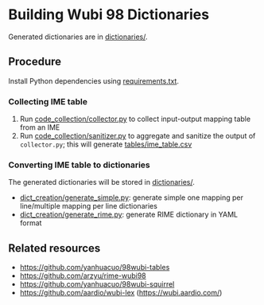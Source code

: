 # Building Wubi 98 Dictionaries

Generated dictionaries are in [dictionaries/](dictionaries/).

## Procedure

Install Python dependencies using [requirements.txt](requirements.txt).

### Collecting IME table

1. Run [code_collection/collector.py](code_collection/collector.py) to collect input-output mapping table from an IME
2. Run [code_collection/sanitizer.py](code_collection/sanitizer.py) to aggregate and sanitize the output of `collector.py`; this will generate [tables/ime_table.csv](tables/ime_table.csv)


### Converting IME table to dictionaries

The generated dictionaries will be stored in [dictionaries/](dictionaries/).

- [dict_creation/generate_simple.py](dict_creation/generate_simple.py): generate simple one mapping per line/multiple mapping per line dictionaries
- [dict_creation/generate_rime.py](dict_creation/generate_rime.py): generate RIME dictionary in YAML format

## Related resources

- <https://github.com/yanhuacuo/98wubi-tables>
- <https://github.com/arzyu/rime-wubi98>
- <https://github.com/yanhuacuo/98wubi-squirrel>
- <https://github.com/aardio/wubi-lex> (<https://wubi.aardio.com/>)
